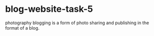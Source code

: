 # blog-website-task-5
photography blogging is a form of photo sharing and publishing in the format of a blog.
